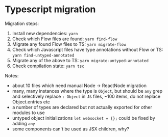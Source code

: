# Typescript migration

Migration steps:  

1. Install new dependencies: `yarn`  
2. Check which Flow files are found: `yarn find-flow`  
3. Migrate any found Flow files to TS: `yarn migrate-flow`
4. Check which Javascript files have type annotations without Flow or TS: `yarn find-untyped-annotated`
5. Migrate any of the above to TS: `yarn migrate-untyped-annotated`
6. Check compilation state: `yarn tsc`


Notes:
 - about 10 files which need manual Node -> ReactNode migration
 - many, many instances where the type is `Object`, but should be `any`
   grep and selectively replace `: Object` in .ts files, ~100 items, do not replace Object.entries etc
 - a number of types are declared but not actually exported for other modules to use
 - untyped object initializations `let websocket = {};` could be fixed by adding `any`
 - some components can't be used as JSX children, why?